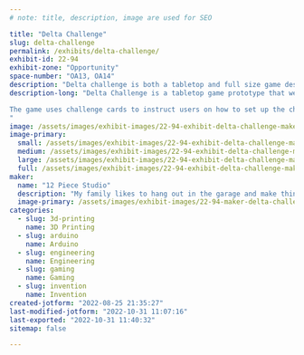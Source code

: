 ```yaml
---
# note: title, description, image are used for SEO

title: "Delta Challenge"
slug: delta-challenge
permalink: /exhibits/delta-challenge/
exhibit-id: 22-94
exhibit-zone: "Opportunity"
space-number: "OA13, OA14"
description: "Delta challenge is both a tabletop and full size game designed to challenge your teamwork abilities."
description-long: "Delta Challenge is a tabletop game prototype that we would like to show at Maker Faire.  To make it even more fun we are constructing a full size (human) version of the game just for Maker Faire.  On display will also be tabletop versions and examples of how it was prototyped and developed.

The game uses challenge cards to instruct users on how to set up the challenge board as well as the challenge that must be undertaken.  Once the timer starts the team of 2-3 players pull their game slider to maneuver the central game piece together.  The game piece is used to magnetically pick up other game pieces and place them in the location defined by the challenge card.  All three challenges must be completed before the timer runs out to win!
"
image: /assets/images/exhibit-images/22-94-exhibit-delta-challenge-makerfaire-booth-2022-large.jpg
image-primary: 
  small: /assets/images/exhibit-images/22-94-exhibit-delta-challenge-makerfaire-booth-2022-small.jpg
  medium: /assets/images/exhibit-images/22-94-exhibit-delta-challenge-makerfaire-booth-2022-medium.jpg
  large: /assets/images/exhibit-images/22-94-exhibit-delta-challenge-makerfaire-booth-2022-large.jpg
  full: /assets/images/exhibit-images/22-94-exhibit-delta-challenge-makerfaire-booth-2022-full.jpg
maker: 
  name: "12 Piece Studio"
  description: "My family likes to hang out in the garage and make things!  We have exhibited at Maker Faire Orlando twice before and are looking forward to bringing our latest project."
  image-primary: /assets/images/exhibit-images/22-94-maker-delta-challenge-12-piece-studio-logo-medium.PNG
categories: 
  - slug: 3d-printing
    name: 3D Printing
  - slug: arduino
    name: Arduino
  - slug: engineering
    name: Engineering
  - slug: gaming
    name: Gaming
  - slug: invention
    name: Invention
created-jotform: "2022-08-25 21:35:27"
last-modified-jotform: "2022-10-31 11:07:16"
last-exported: "2022-10-31 11:40:32"
sitemap: false

---
```

